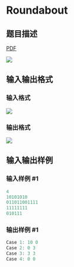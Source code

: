 # Roundabout

## 题目描述

[problemUrl]: https://uva.onlinejudge.org/index.php?option=com_onlinejudge&Itemid=8&category=229&page=show_problem&problem=3074

[PDF](https://uva.onlinejudge.org/external/119/p11923.pdf)

![](https://cdn.luogu.com.cn/upload/vjudge_pic/UVA11923/d1a1eb467255067099958c36e68d511af71658e5.png)

## 输入输出格式

### 输入格式

![](https://cdn.luogu.com.cn/upload/vjudge_pic/UVA11923/8d7514c9929168a2413719d2a8d128ac9e6f3f7d.png)

### 输出格式

![](https://cdn.luogu.com.cn/upload/vjudge_pic/UVA11923/5efaee312844cc72c707e51a4837aef50b685745.png)

## 输入输出样例

### 输入样例 #1

```cpp
4
10101010
011011001111
11111111
010111
```


### 输出样例 #1

```cpp
Case 1: 10 0
Case 2: 0 3
Case 3: 3 3
Case 4: 0 0
```


